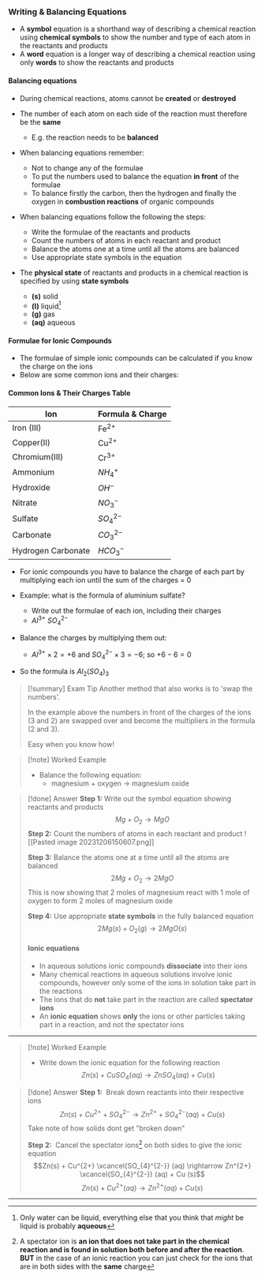 ### Writing & Balancing Equations

- A **symbol** equation is a shorthand way of describing a chemical reaction using **chemical symbols** to show the number and type of each atom in the reactants and products
- A **word** equation is a longer way of describing a chemical reaction using only **words** to show the reactants and products

#### Balancing equations

- During chemical reactions, atoms cannot be **created** or **destroyed**
- The number of each atom on each side of the reaction must therefore be the **same**
    - E.g. the reaction needs to be **balanced**

- When balancing equations remember:  
    - Not to change any of the formulae
    - To put the numbers used to balance the equation **in front** of the formulae
    - To balance firstly the carbon, then the hydrogen and finally the oxygen in **combustion reactions** of organic compounds

- When balancing equations follow the following the steps:   
    - Write the formulae of the reactants and products
    - Count the numbers of atoms in each reactant and product
    - Balance the atoms one at a time until all the atoms are balanced
    - Use appropriate state symbols in the equation

- The **physical state** of reactants and products in a chemical reaction is specified by using **state symbols**
    - **(s)** solid
    - **(l)** liquid[^1]
    - **(g)** gas
    - **(aq)** aqueous

#### Formulae for Ionic Compounds

- The formulae of simple ionic compounds can be calculated if you know the charge on the ions
- Below are some common ions and their charges:

#### Common Ions & Their Charges Table

| Ion                | Formula & Charge |
| ------------------ | ---------------- |
| Iron (III)         | $\text{Fe}^{2+}$ |
| Copper(II)         | $\text{Cu}^{2+}$ |
| Chromium(III)      | $\text{Cr}^{3+}$ |
| Ammonium           | $NH^{+}_{4}$     |
| Hydroxide          | $OH^{-}$         |
| Nitrate            | $NO^{-}_{3}$     |
| Sulfate            | $SO^{2-}_{4}$    |
| Carbonate          | $CO^{2-}_{3}$    |
| Hydrogen Carbonate | $HCO^{-}_{3}$                 |

- For ionic compounds you have to balance the charge of each part by multiplying each ion until the sum of the charges = 0
- Example: what is the formula of aluminium sulfate?
    - Write out the formulae of each ion, including their charges
    - $Al^{3+}$ $SO^{2-}_{4}$

- Balance the charges by multiplying them out:
	-  $Al^{3+} \times 2 = +6$ and $SO^{2-}_{4} \times 3 = -6$; so $+6 - 6 = 0$
- So the formula is $Al_{2}(SO_{4})_{3}$

>[!summary] Exam Tip
> Another method that also works is to 'swap the numbers'.
> 
> In the example above the numbers in front of the charges of the ions (3 and 2) are swapped over and become the multipliers in the formula (2 and 3).
> 
> Easy when you know how!

> [!note] Worked Example
> - Balance the following equation:
> 	- magnesium + oxygen -> magnesium oxide

> [!done] Answer
> **Step 1:** Write out the symbol equation showing reactants and products
> $$Mg + O_{2} \rightarrow MgO$$
> **Step 2:** Count the numbers of atoms in each reactant and product
> ![[Pasted image 20231206150607.png]]
> 
> **Step 3:** Balance the atoms one at a time until all the atoms are balanced
> $$2Mg + O_{2} \rightarrow 2MgO$$
> This is now showing that 2 moles of magnesium react with 1 mole of oxygen to form 2 moles of magnesium oxide
> 
> **Step 4:** Use appropriate **state symbols** in the fully balanced equation
> $$2Mg (s) + O_{2} (g) \rightarrow 2MgO (s)$$
> 
> #### Ionic equations
> - In aqueous solutions ionic compounds **dissociate** into their ions
> - Many chemical reactions in aqueous solutions involve ionic compounds, however only some of the ions in solution take part in the reactions
> - The ions that do **not** take part in the reaction are called **spectator ions**
> - An **ionic equation** shows **only** the ions or other particles taking part in a reaction, and not the spectator ions

---
> [!note] Worked Example
> - Write down the ionic equation for the following reaction
> $$Zn(s) + CuSO_{4} (aq) \rightarrow ZnSO_{4}(aq) + Cu(s)$$

> [!done] Answer
> **Step 1:**  Break down reactants into their respective ions
> $$Zn(s) + Cu^{2+} + SO_{4}^{2-} \rightarrow Zn^{2+} + SO_{4}^{2-} (aq) + Cu (s)$$
> Take note of how solids dont get "broken down"
> 
> **Step 2:**  Cancel the spectator ions[^2] on both sides to give the ionic equation
> $$Zn(s) + Cu^{2+} \xcancel{SO_{4}^{2-}} (aq) \rightarrow Zn^{2+} \xcancel{SO_{4}^{2-}} (aq) + Cu (s)$$
> $$Zn(s) + Cu^{2+}(aq) \rightarrow Zn^{2+} (aq) + Cu(s)$$

---
[^1]: Only water can be liquid, everything else that you think that *might* be liquid is probably **aqueous**

[^2]: A spectator ion is **an ion that does not take part in the chemical reaction and is found in solution both before and after the reaction**. **BUT** in the case of an ionic reaction you can just check for the ions that are in both sides with the **same** charge